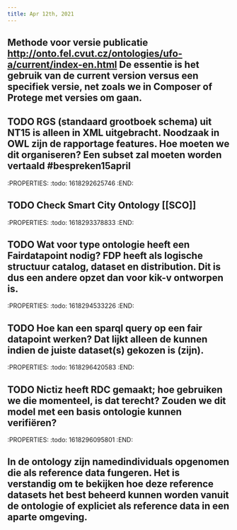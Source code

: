 ```yaml
---
title: Apr 12th, 2021
---
```


## Methode voor versie publicatie http://onto.fel.cvut.cz/ontologies/ufo-a/current/index-en.html De essentie is het gebruik van de current version versus een specifiek versie, net zoals we in Composer of Protege met versies om gaan.
## TODO RGS (standaard grootboek schema) uit NT15 is alleen in XML uitgebracht. Noodzaak in OWL zijn de rapportage features. Hoe moeten we dit organiseren? Een subset zal moeten worden vertaald #bespreken15april
:PROPERTIES:
:todo: 1618292625746
:END:
## TODO Check Smart City Ontology [[SCO]]
:PROPERTIES:
:todo: 1618293378833
:END:
## TODO Wat voor type ontologie heeft een Fairdatapoint nodig? FDP heeft als logische structuur catalog, dataset en distribution. Dit is dus een andere opzet dan voor kik-v ontworpen is.
:PROPERTIES:
:todo: 1618294533226
:END:
## TODO Hoe kan een sparql query op een fair datapoint werken? Dat lijkt alleen de kunnen indien de juiste dataset(s) gekozen is (zijn).
:PROPERTIES:
:todo: 1618296420583
:END:
## TODO Nictiz heeft RDC gemaakt; hoe gebruiken we die momenteel, is dat terecht? Zouden we dit model met een basis ontologie kunnen verifiëren?
:PROPERTIES:
:todo: 1618296095801
:END:
## In de ontology zijn namedindividuals opgenomen die als reference data fungeren. Het is verstandig om te bekijken hoe deze reference datasets het best beheerd kunnen worden vanuit de ontologie of expliciet als reference data in een aparte omgeving.
##
